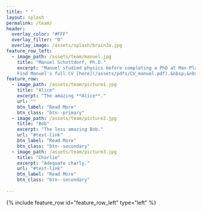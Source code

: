 ```yaml
---
title: " "
layout: splash
permalink: /team/
header:
  overlay_color: "#FFF"
  overlay_filter: "0"
  overlay_image: /assets/splash/brain3a.jpg
feature_row_left:
  - image_path: /assets/team/manuel.jpg
    title: "Manuel Schottdorf, Ph.D."
    excerpt: "Manuel studied physics before completing a PhD at Max Planck in Germany and a Postdoc at the Princeton Neuroscience Institute. He enjoys developing scientific instrumentation and won numerous awards over the years, among them a Boehringer Ingelheim Fonds PhD Fellowship, an Otto Hahn medal, and a Burroughs Wellcome Fund's Career Award. In addition to science, Manuel's interests include labor rights and he was an organizing committee member for the postdoc union at Princeton.<br/><br/>
    Find Manuel's full CV [here](/assets/pdfs/CV_manuel.pdf).&nbsp;&nbsp;&nbsp;&nbsp;Send Manuel an [e-mail](mailto:maschott-at-udel.edu)."
feature_row:
  - image_path: /assets/team/picture1.jpg
    title: "Alice"
    excerpt: "The amazing **Alice**."
    url: ""
    btn_label: "Read More"
    btn_class: "btn--primary"
  - image_path: /assets/team/picture2.jpg
    title: "Bob"
    excerpt: "The less amazing Bob."
    url: "#test-link"
    btn_label: "Read More"
    btn_class: "btn--secondary"
  - image_path: /assets/team/picture3.jpg
    title: "Charlie"
    excerpt: "Adequate charly."
    url: "#test-link"
    btn_label: "Read More"
    btn_class: "btn--secondary"
  
---
```


{% include feature_row id="feature_row_left" type="left" %}

<!-- {% include feature_row %} -->

